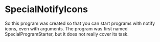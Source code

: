 # SpecialNotifyIcons

So this program was created so that you can start programs with notify icons, even with arguments.
The program was first named SpecialProgramStarter, but it does not really cover its task.
